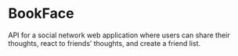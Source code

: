# BookFace
API for a social network web application where users can share their thoughts, react to friends’ thoughts, and create a friend list.

